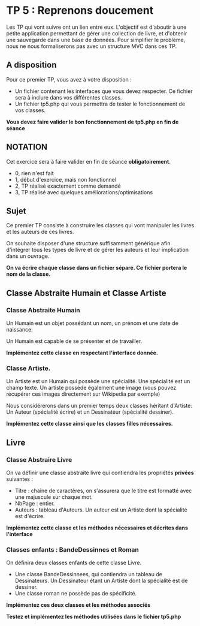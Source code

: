 # TP 5 : Reprenons doucement

Les TP qui vont suivre ont un lien entre eux. L'objectif est d'aboutir à une petite application permettant de gérer une collection de livre, et d'obtenir une sauvegarde dans une base de données. Pour simplifier le problème, nous ne nous formaliserons pas avec un structure MVC dans ces TP.

## A disposition

Pour ce premier TP, vous avez à votre disposition :
* Un fichier contenant les interfaces que vous devez respecter. Ce fichier sera à inclure dans vos différentes classes.
* Un fichier tp5.php qui vous permettra de tester le fonctionnement de vos classes.

**Vous devez faire valider le bon fonctionnement de tp5.php en fin de séance**

## NOTATION

Cet exercice sera à faire valider en fin de séance **obligatoirement**.

* 0, rien n'est fait
* 1, début d'exercice, mais non fonctionnel
* 2, TP réalisé exactement comme demandé
* 3, TP réalisé avec quelques améliorations/optimisations

## Sujet

Ce premier TP consiste à construire les classes qui vont manipuler les livres et les auteurs de ces livres.

On souhaite disposer d'une structure suffisamment générique afin d'intégrer tous les types de livre et de gérer les auteurs et leur implication dans un ouvrage.

**On va écrire chaque classe dans un fichier séparé. Ce fichier portera le nom de la classe.**

## Classe Abstraite Humain et Classe Artiste

### Classe Abstraite Humain

Un Humain est un objet possédant un nom, un prénom et une date de naissance.

Un Humain est capable de se présenter et de travailler. 

**Implémentez cette classe en respectant l'interface donnée.**

### Classe Artiste.

Un Artiste est un Humain qui possède une spécialité. Une spécialité est un champ texte. Un artiste possède également une image (vous pouvez récupérer ces images directement sur Wikipedia par exemple)

Nous considérerons dans un premier temps deux classes héritant d'Artiste: Un Auteur (spécialité écrire) et un Dessinateur (spécialité dessiner).

**Implémentez cette classe ainsi que les classes filles nécessaires.**


## Livre

### Classe Abstraire Livre

On va définir une classe abstraite livre qui contiendra les propriétés **privées** suivantes :

* Titre : chaîne de caractères, on s'assurera que le titre est formatté avec une majuscule sur chaque mot.
* NbPage : entier.
* Auteurs : tableau d'Auteurs. Un auteur est un Artiste dont la spécialité est d'écrire.

**Implémentez cette classe et les méthodes nécessaires et décrites dans l'interface**

### Classes enfants : BandeDessinnes et Roman

On définira deux classes enfants de cette classe Livre.

* Une classe BandeDessinnees, qui contiendra un tableau de Dessinateurs. Un Dessinateur étant un Artiste dont la spécialité est de dessiner.
* Une classe roman ne possède pas de spécificité.

**Implémentez ces deux classes et les méthodes associés**

**Testez et implémentez les méthodes utilisées dans le fichier tp5.php**
